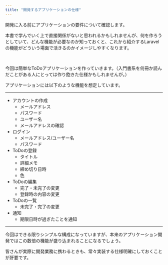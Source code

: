 ```yaml
---
title: "開発するアプリケーションの仕様"
---
```


開発に入る前にアプリケーションの要件について確認します。

本書で学んでいく上で直接関係がないと思われるかもしれませんが、何を作ろうとしていて、どんな機能が必要なのか知っておくと、これから紹介するLaravelの機能がどういう場面で活きるのかイメージしやすくなります。

<br>

今回は簡単なToDoアプリケーションを作っていきます。（入門書系を何冊か読んだことがある人にとっては作り飽きた仕様かもしれませんが。）

アプリケーションには以下のような機能を想定しています。

---

- アカウントの作成
    - メールアドレス
    - パスワード
    - ユーザー名
    - メールアドレスの確認
- ログイン
    - メールアドレス/ユーザー名
    - パスワード
- ToDoの登録
    - タイトル
    - 詳細メモ
    - 締め切り日時
    - 色
- ToDoの編集
    - 完了・未完了の変更
    - 登録時の内容の変更
- ToDoの一覧
    - 未完了・完了の変更
- 通知
    - 期限日時が過ぎたことを通知

---

今回はできる限りシンプルな構成になっていますが、本来のアプリケーション開発ではこの数倍の機能が盛り込まれることになるでしょう。

皆さんが実際に開発業務に携わるときも、常々実装する仕様明確にしておくことが肝要です。

